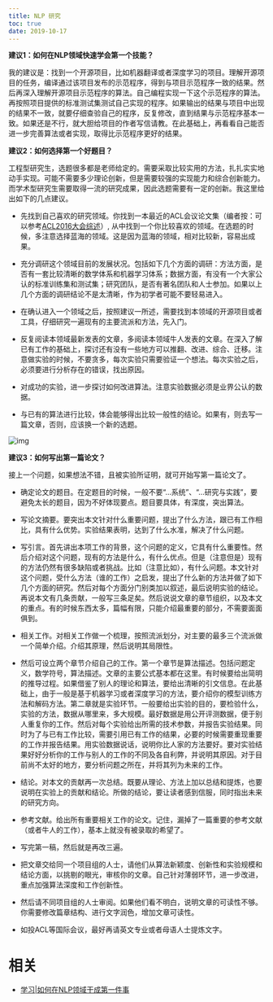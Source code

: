 ```yaml
---
title: NLP 研究
toc: true
date: 2019-10-17
---
```

**建议1：如何在NLP领域快速学会第一个技能？**



我的建议是：找到一个开源项目，比如机器翻译或者深度学习的项目。理解开源项目的任务，编译通过该项目发布的示范程序，得到与项目示范程序一致的结果。然后再深入理解开源项目示范程序的算法。自己编程实现一下这个示范程序的算法。再按照项目提供的标准测试集测试自己实现的程序。如果输出的结果与项目中出现的结果不一致，就要仔细查验自己的程序，反复修改，直到结果与示范程序基本一致。如果还是不行，就大胆给项目的作者写信请教。在此基础上，再看看自己能否进一步完善算法或者实现，取得比示范程序更好的结果。



**建议2：如何选择第一个好题目？**

工程型研究生，选题很多都是老师给定的。需要采取比较实用的方法，扎扎实实地动手实现。可能不需要多少理论创新，但是需要较强的实现能力和综合创新能力。而学术型研究生需要取得一流的研究成果，因此选题需要有一定的创新。我这里给出如下的几点建议。



- 先找到自己喜欢的研究领域。你找到一本最近的ACL会议论文集（编者按：可以参考[ACL2016大会综述](http://mp.weixin.qq.com/s?__biz=MzAwMTA3MzM4Nw==&mid=2649438967&idx=1&sn=be047b00bb4b1ef5740cab1249f01229&scene=21#wechat_redirect)）, 从中找到一个你比较喜欢的领域。在选题的时候，多注意选择蓝海的领域。这是因为蓝海的领域，相对比较新，容易出成果。



- 充分调研这个领域目前的发展状况。包括如下几个方面的调研：方法方面，是否有一套比较清晰的数学体系和机器学习体系；数据方面，有没有一个大家公认的标准训练集和测试集；研究团队，是否有著名团队和人士参加。如果以上几个方面的调研结论不是太清晰，作为初学者可能不要轻易进入。

- 在确认进入一个领域之后，按照建议一所述，需要找到本领域的开源项目或者工具，仔细研究一遍现有的主要流派和方法，先入门。

- 反复阅读本领域最新发表的文章，多阅读本领域牛人发表的文章。在深入了解已有工作的基础上，探讨还有没有一些地方可以推翻、改进、综合、迁移。注意做实验的时候，不要贪多，每次实验只需要验证一个想法。每次实验之后，必须要进行分析存在的错误，找出原因。

- 对成功的实验，进一步探讨如何改进算法。注意实验数据必须是业界公认的数据。



- 与已有的算法进行比较，体会能够得出比较一般性的结论。如果有，则去写一篇文章，否则，应该换一个新的选题。



![img](http://mmbiz.qpic.cn/mmbiz_jpg/HkPvwCuFwNMnBBlvIOjjq9U0Bs2nYUMcd4Hj2lHFUKQkSVACc6YHhslDf8C0GI4YRaTp2IrbI1bNw1Qc2ic9nkA/640?wx_fmt=jpeg&tp=webp&wxfrom=5&wx_lazy=1&wx_co=1)



**建议3：如何写出第一篇论文？**

接上一个问题，如果想法不错，且被实验所证明，就可开始写第一篇论文了。



- 确定论文的题目。在定题目的时候，一般不要“…系统”、“…研究与实践”，要避免太长的题目，因为不好体现要点。题目要具体，有深度，突出算法。



- 写论文摘要。要突出本文针对什么重要问题，提出了什么方法，跟已有工作相比，具有什么优势。实验结果表明，达到了什么水准，解决了什么问题。



- 写引言。首先讲出本项工作的背景，这个问题的定义，它具有什么重要性。然后介绍对这个问题，现有的方法是什么，有什么优点。但是（注意但是）现有的方法仍然有很多缺陷或者挑战。比如（注意比如），有什么问题。本文针对这个问题，受什么方法（谁的工作）之启发，提出了什么新的方法并做了如下几个方面的研究。然后对每个方面分门别类加以叙述，最后说明实验的结论。再说本文有几条贡献，一般写三条足矣。然后说说文章的章节组织，以及本文的重点。有的时候东西太多，篇幅有限，只能介绍最重要的部分，不需要面面俱到。



- 相关工作。对相关工作做一个梳理，按照流派划分，对主要的最多三个流派做一个简单介绍。介绍其原理，然后说明其局限性。



- 然后可设立两个章节介绍自己的工作。第一个章节是算法描述。包括问题定义，数学符号，算法描述。文章的主要公式基本都在这里。有时候要给出简明的推导过程。如果借鉴了别人的理论和算法，要给出清晰的引文信息。在此基础上，由于一般是基于机器学习或者深度学习的方法，要介绍你的模型训练方法和解码方法。第二章就是实验环节。一般要给出实验的目的，要检验什么，实验的方法，数据从哪里来，多大规模。最好数据是用公开评测数据，便于别人重复你的工作。然后对每个实验给出所需的技术参数，并报告实验结果。同时为了与已有工作比较，需要引用已有工作的结果，必要的时候需要重现重要的工作并报告结果。用实验数据说话，说明你比人家的方法要好。要对实验结果好好分析你的工作与别人的工作的不同及各自利弊，并说明其原因。对于目前尚不太好的地方，要分析问题之所在，并将其列为未来的工作。



- 结论。对本文的贡献再一次总结。既要从理论、方法上加以总结和提炼，也要说明在实验上的贡献和结论。所做的结论，要让读者感到信服，同时指出未来的研究方向。



- 参考文献。给出所有重要相关工作的论文。记住，漏掉了一篇重要的参考文献（或者牛人的工作），基本上就没有被录取的希望了。



- 写完第一稿，然后就是再改三遍。



- 把文章交给同一个项目组的人士，请他们从算法新颖度、创新性和实验规模和结论方面，以挑剔的眼光，审核你的文章。自己针对薄弱环节，进一步改进，重点加强算法深度和工作创新性。



- 然后请不同项目组的人士审阅。如果他们看不明白，说明文章的可读性不够。你需要修改篇章结构、进行文字润色，增加文章可读性。



- 如投ACL等国际会议，最好再请英文专业或者母语人士提炼文字。


# 相关

- [学习|如何在NLP领域干成第一件事](https://www.msra.cn/zh-cn/news/features/nlp-20161124)
